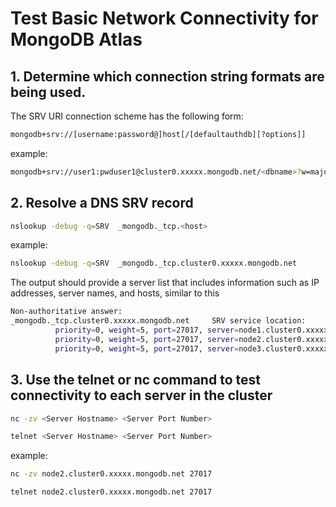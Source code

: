 # Test Basic Network Connectivity for MongoDB Atlas

## 1. Determine which connection string formats are being used.

The SRV URI connection scheme has the following form:
```sh
mongodb+srv://[username:password@]host[/[defaultauthdb][?options]]
```
example:
```sh
mongodb+srv://user1:pwduser1@cluster0.xxxxx.mongodb.net/<dbname>?w=majority
```

## 2. Resolve a DNS SRV record

```sh
nslookup -debug -q=SRV  _mongodb._tcp.<host>
```

example:
```sh
nslookup -debug -q=SRV  _mongodb._tcp.cluster0.xxxxx.mongodb.net
```

The output should provide a server list that includes information such as IP addresses, server names, and hosts, similar to this
```sh
Non-authoritative answer:
_mongodb._tcp.cluster0.xxxxx.mongodb.net     SRV service location:
          priority=0, weight=5, port=27017, server=node1.cluster0.xxxxx.mongodb.net
          priority=0, weight=5, port=27017, server=node2.cluster0.xxxxx.mongodb.net
          priority=0, weight=5, port=27017, server=node3.cluster0.xxxxx.mongodb.net
```

## 3. Use the telnet or nc command to test connectivity to each server in the cluster

```sh
nc -zv <Server Hostname> <Server Port Number>

telnet <Server Hostname> <Server Port Number>
```

example:
```sh
nc -zv node2.cluster0.xxxxx.mongodb.net 27017

telnet node2.cluster0.xxxxx.mongodb.net 27017
```
